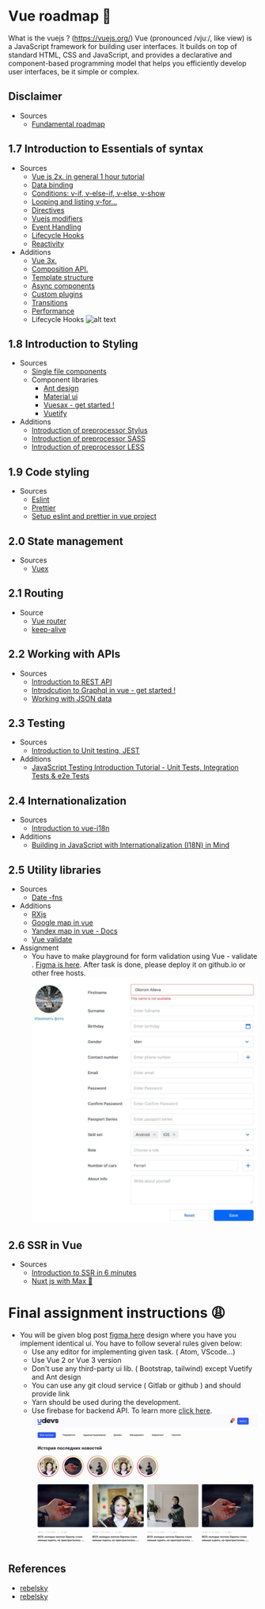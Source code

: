 # Vue roadmap 🚀
What is the vuejs ? (https://vuejs.org/)
Vue (pronounced /vjuː/, like view) is a JavaScript framework for building user interfaces. It builds on top of standard HTML, CSS and JavaScript, and provides a declarative and component-based programming model that helps you efficiently develop user interfaces, be it simple or complex.
 ## Disclaimer
* Sources
    - [Fundamental roadmap](https://gitlab.udevs.io/Frontend/frontend-roadmap/fundamental-roadmap/-/blob/master/README.md)
 ## 1.7 Introduction to Essentials of syntax
* Sources
    - [Vue js 2x. in general 1 hour tutorial](https://www.youtube.com/watch?v=nyJSd6V2DRI&list=PL55RiY5tL51p-YU-Uw90qQH419BM4Iz07)
    - [Data binding](https://www.youtube.com/watch?v=xIOwFTCBBDg)
    - [Conditions: v-if, v-else-if, v-else, v-show ](https://v2.vuejs.org/v2/guide/conditional.html)
    - [Looping and listing v-for... ](https://v2.vuejs.org/v2/guide/list.html)
    - [Directives ](https://v2.vuejs.org/v2/api/?redirect=true#Vue-directive)
    - [Vuejs modifiers ](https://v2.vuejs.org/v2/guide/syntax.html?redirect=true#Modifiers)
    - [Event Handling ](https://v2.vuejs.org/v2/guide/events.html?redirect=true#Method-Event-Handlers)
    - [Lifecycle Hooks ](https://v2.vuejs.org/v2/api/?redirect=true#Options-Lifecycle-Hooks)
    - [Reactivity ](https://www.youtube.com/watch?v=sAj6tdVS2cA)
* Additions
    - [Vue 3x.](https://www.youtube.com/watch?v=A5cVyjrKx_Q)
    - [Composition API.](https://www.youtube.com/watch?v=bwItFdPt-6M)
    - [Template structure](https://www.youtube.com/watch?v=8vp5OXcbM34)
    - [Async components](https://www.youtube.com/watch?v=UAhBc0Rse9Q)
    - [Custom plugins](https://www.youtube.com/watch?v=ar1fJECxbyU)
    - [Transitions](https://www.youtube.com/watch?v=NzFRZKho23k)
    - [Performance](https://www.youtube.com/watch?v=nwQN55oPAfc)
    - Lifecycle Hooks ![alt text](https://vuejs.org/assets/lifecycle.16e4c08e.png "Lifecycle Hooks in one photo")
## 1.8 Introduction to Styling
* Sources
    - [Single file components](https://v2.vuejs.org/v2/guide/single-file-components.html?redirect=true)
    - Component libraries
        - [Ant design](https://antdv.com/)
        - [Material ui](https://www.youtube.com/watch?v=1j8xTOmR8pw)
        - [Vuesax - get started !](https://www.youtube.com/watch?v=RA7sO_9V3vw)
        - [Vuetify](https://www.youtube.com/playlist?list=PL4cUxeGkcC9g0MQZfHwKcuB0Yswgb3gA5)
* Additions
    - [Introduction of preprocessor Stylus](https://www.youtube.com/playlist?list=PLLnpHn493BHFWQGA1PcyQZWAfR96a4CkH)
    - [Introduction of preprocessor SASS](https://www.youtube.com/watch?v=_a5j7KoflTs)
    - [Introduction of preprocessor LESS](https://www.youtube.com/playlist?list=PLLAZ4kZ9dFpNmzIb3XQi5QSFiEpK-UxUg)
 ## 1.9 Code styling
 * Sources
    - [Eslint](https://www.youtube.com/playlist?list=PL_euSNU_eLbeVd_eDmWzUpEmXizWQRmEm)
    - [Prettier](https://www.youtube.com/watch?v=h3PJjP0nE98)
    - [Setup eslint and prettier in vue project ](https://www.youtube.com/watch?v=7qfMmCN4Uwk)
 ## 2.0 State management
 * Sources
    - [Vuex](https://www.youtube.com/watch?v=c2SK1IlmYL8)
 ## 2.1 Routing
 * Source
    - [Vue router](https://www.youtube.com/watch?v=rqB7jRunukw)
    - [keep-alive](https://vuejs.org/guide/built-ins/keep-alive.html#keepalive)
 ## 2.2 Working with APIs
 * Sources
    - [Introduction to REST API](https://www.youtube.com/watch?v=qbLc5a9jdXo)
    - [Introdcution to Graphql in vue - get started !](https://www.youtube.com/watch?v=W_xft6HZecQ)
    - [Working with JSON data](https://www.youtube.com/watch?v=uxf0--uiX0I)
 ## 2.3 Testing
 * Sources
    - [Introduction to Unit testing, JEST](https://www.youtube.com/watch?v=FgnxcUQ5vho)
* Additions
    - [JavaScript Testing Introduction Tutorial - Unit Tests, Integration Tests & e2e Tests](https://www.youtube.com/watch?v=r9HdJ8P6GQI)
 ## 2.4 Internationalization
 * Sources
    - [Introduction to vue-i18n](https://www.youtube.com/watch?v=UF2p1vTS2ZM)
* Additions
    - [Building in JavaScript with Internationalization (I18N) in Mind](https://medium.com/adobetech/building-in-javascript-with-internationalization-i18n-in-mind-815b6bf2c25e#:~:text=Internationalization%20(I18N)%20is%20the%20process,and%20access%20a%20wider%20audience.)
 ## 2.5 Utility libraries
 * Sources
    - [Date -fns](https://www.youtube.com/watch?v=9YZIQAmgD0o)
* Additions
    - [RXjs](https://www.youtube.com/watch?v=gCwSVQO_PtY)
    - [Google map in vue](https://www.youtube.com/watch?v=KARBEHUyooM)
    - [Yandex map in vue - Docs](https://vue-yandex-maps.github.io/guide/)
    - [Vue validate ](https://vee-validate.logaretm.com/v4/)
* Assignment
    - You have to make playground for form validation using Vue - validate . [Figma is here](https://www.figma.com/file/NNK8PX0MgGVS2KPMFfGy2W/bootcamp?node-id=287%3A19902). After task is done, please deploy it on github.io or other free hosts.
    ![alt text](./assets/homework_vue_validate.jpg "vue validate hw")

 ## 2.6 SSR in Vue
 * Sources
    - [Introduction to SSR in 6 minutes](https://www.youtube.com/watch?v=GQzn7XRdzxY)
    - [Nuxt js with Max 🥳](https://www.youtube.com/watch?v=PVMOQrdEjB0)

# Final assignment instructions 😩
* You will be given blog post [figma here](https://www.figma.com/file/NNK8PX0MgGVS2KPMFfGy2W/bootcamp?node-id=0%3A1) design where you have you implement identical ui. You have to follow several rules given below:
    - Use any editor for implementing given task. ( Atom, VScode...)
    - Use Vue 2 or Vue 3 version
    - Don't use any third-party ui lib. ( Bootstrap, tailwind) except Vuetify and Ant design
    - You can use any git cloud service ( Gitlab or github ) and should provide link
    - Yarn should be used during the development.
    - Use firebase for backend API. To learn more [click here](https://www.youtube.com/watch?v=CTLonYohENw).
    ![alt text](./assets/project-1.jpg "Assets")

## References
- [rebelsky](https://rebelsky.cs.grinnell.edu/Courses/CSC195/2014S/assignments/git.html)
- [rebelsky](https://rebelsky.cs.grinnell.edu/Courses/CSC195/2014S/assignments/git.html)
